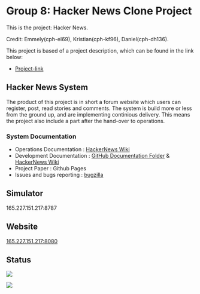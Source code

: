 Group 8: Hacker News Clone Project
==============================================================
This is the project: Hacker News.

Credit: Emmely(cph-el69), Kristian(cph-kf96), Daniel(cph-dh136).

This project is based of a project description, which can be found in the link below:
- [Project-link](https://github.com/datsoftlyngby/soft2017fall-lsd-teaching-material/blob/master/assignments/01-HN%20Clone%20Task%20Description.ipynb)

## Hacker News System
The product of this project is in short a forum website which users can register, post, read stories and comments. The system is build more or less from the ground up, and are implementing continious delivery. This means the project also include a part after the hand-over to operations.

### System Documentation
- Operations Documentation : [HackerNews Wiki](https://github.com/DanielHauge/HackerNews-Grp8/wiki)
- Development Documentation : [GitHub Documentation Folder](https://github.com/DanielHauge/HackerNews-Grp8/tree/master/Documentation) & [HackerNews Wiki](https://github.com/DanielHauge/HackerNews-Grp8/wiki)
- Project Paper : Github Pages
- Issues and bugs reporting : [bugzilla](http://138.68.103.94/bugzilla/)

## Simulator
165.227.151.217:8787

## Website
[165.227.151.217:8080](https://github.com/DanielHauge/HackerNews-Grp8/wiki)

## Status
![](http://138.68.91.198/chart.svg)

![](http://138.68.91.198/error_chart.svg)
